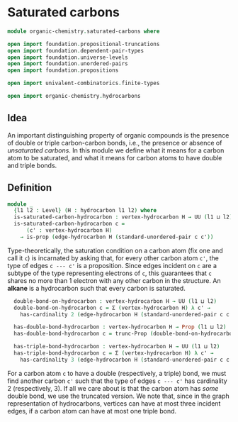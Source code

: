 #  Saturated carbons

```agda
module organic-chemistry.saturated-carbons where

open import foundation.propositional-truncations
open import foundation.dependent-pair-types
open import foundation.universe-levels
open import foundation.unordered-pairs
open import foundation.propositions

open import univalent-combinatorics.finite-types

open import organic-chemistry.hydrocarbons
```

## Idea

An important distinguishing property of organic compounds is the presence of double or triple carbon-carbon bonds, i.e., the presence or absence of _unsaturated carbons_. In this module we define what it means for a carbon atom to be saturated, and what it means for carbon atoms to have double and triple bonds.

## Definition

```agda
module _
  {l1 l2 : Level} (H : hydrocarbon l1 l2) where
  is-saturated-carbon-hydrocarbon : vertex-hydrocarbon H → UU (l1 ⊔ l2)
  is-saturated-carbon-hydrocarbon c =
      (c' : vertex-hydrocarbon H)
    → is-prop (edge-hydrocarbon H (standard-unordered-pair c c'))
```

Type-theoretically, the saturation condition on a carbon atom (fix one and call it `c`) is incarnated by asking that, for every other carbon atom `c'`, the type of edges `c --- c'` is a proposition. Since edges incident on `c` are a subtype of the type representing electrons of `c`, this guarantees that `c` shares no more than 1 electron with any other carbon in the structure. An **alkane** is a hydrocarbon such that every carbon is saturated.

```agda
  double-bond-on-hydrocarbon : vertex-hydrocarbon H → UU (l1 ⊔ l2)
  double-bond-on-hydrocarbon c = Σ (vertex-hydrocarbon H) λ c' →
    has-cardinality 2 (edge-hydrocarbon H (standard-unordered-pair c c'))

  has-double-bond-hydrocarbon : vertex-hydrocarbon H → Prop (l1 ⊔ l2)
  has-double-bond-hydrocarbon c = trunc-Prop (double-bond-on-hydrocarbon c)

  has-triple-bond-hydrocarbon : vertex-hydrocarbon H → UU (l1 ⊔ l2)
  has-triple-bond-hydrocarbon c = Σ (vertex-hydrocarbon H) λ c' →
    has-cardinality 3 (edge-hydrocarbon H (standard-unordered-pair c c'))
```

For a carbon atom `c` to have a double (respectively, a triple) bond, we must find another carbon `c'` such that the type of edges `c --- c'` has cardinality 2 (respectively, 3). If all we care about is that the carbon atom has _some_ double bond, we use the truncated version. We note that, since in the graph representation of hydrocarbons, vertices can have at most three incident edges, if a carbon atom can have at most one triple bond.
